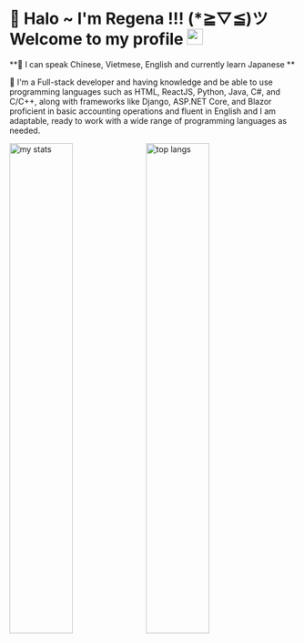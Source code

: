 # 🍁 Halo ~ I'm Regena !!! (*≧▽≦)ツ Welcome to my profile <img src="https://media.giphy.com/media/4tSHBpzJw7R3rrKUeo/giphy.gif" width="28"/>

**🍁 I can speak Chinese, Vietmese, English and currently learn Japanese **

🍁 I'm a Full-stack developer and having knowledge and be able to use programming languages such as HTML, ReactJS, Python, Java, C#, and C/C++, along with frameworks like Django, ASP.NET Core, and Blazor proficient in basic accounting operations and fluent in English and I am adaptable, ready to work with a wide range of programming languages as needed.

<img alt="my stats" align ="left" width="47%" src="https://github-readme-stats.vercel.app/api?username=huynhnlananh&show_icons=true&theme=prussian"/>

<img alt="top langs" align ="left" width="47%"  src="https://github-readme-stats.vercel.app/api/top-langs/?username=huynhnlananh&layout=compact"/>
